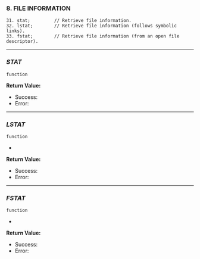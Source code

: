 ###     8.          FILE INFORMATION
```
31. stat;         // Retrieve file information.
32. lstat;        // Retrieve file information (follows symbolic links).
33. fstat;        // Retrieve file information (from an open file descriptor).
```
____________________________
### _STAT_
```
function
```
 
**Return Value:**
- Success:
- Error:
____________________________________
### _LSTAT_
```
function
```
- 
**Return Value:**
- Success:
- Error:
____________________________________
### _FSTAT_
```
function
```
- 
**Return Value:**
- Success:
- Error:
